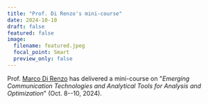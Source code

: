 ```yaml
---
title: "Prof. Di Renzo's mini-course"
date: 2024-10-10
draft: false
featured: false
image:
  filename: featured.jpeg
  focal_point: Smart
  preview_only: false
---
```

Prof. [Marco Di Renzo](https://scholar.google.com/citations?user=5dRt0OoAAAAJ&hl=en) has delivered a mini-course on "*Emerging Communication Technologies and Analytical Tools for Analysis and Optimization*" (Oct. 8--10, 2024).